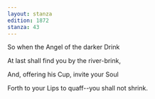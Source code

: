 ```yaml
---
layout: stanza
edition: 1872
stanza: 43
---
```


So when the Angel of the darker Drink

At last shall find you by the river-brink,

And, offering his Cup, invite your Soul

Forth to your Lips to quaff--you shall not shrink.